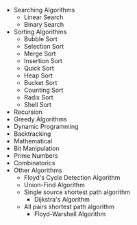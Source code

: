 * Searching Algorithms
  * Linear Search
  * Binary Search
* Sorting Algorithms 
  * Bubble Sort
  * Selection Sort
  * Merge Sort
  * Insertion Sort
  * Quick Sort
  * Heap Sort
  * Bucket Sort
  * Counting Sort
  * Radix Sort
  * Shell Sort
* Recursion
* Greedy Algorithms
* Dynamic Programming
* Backtracking
* Mathematical
* Bit Manipulation
* Prime Numbers
* Combinatorics
* Other Algorithms
  * Floyd's Cycle Detection Algorithm
  * Union-Find Algorithm
  * Single source shortest path algorithm
    * Dijkstra's Algorithm
  * All pairs shortest path algorithm
    * Floyd-Warshell Algorithm
